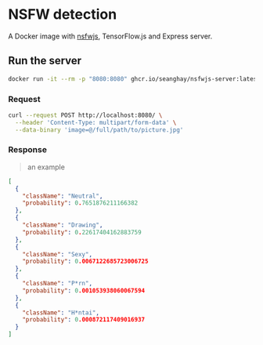 # NSFW detection

A Docker image with [nsfwjs](https://github.com/infinitered/nsfwjs), TensorFlow.js and Express server.

## Run the server

```sh
docker run -it --rm -p "8080:8080" ghcr.io/seanghay/nsfwjs-server:latest
```

### Request

```sh
curl --request POST http://localhost:8080/ \
  --header 'Content-Type: multipart/form-data' \
  --data-binary 'image=@/full/path/to/picture.jpg'
```

### Response 

> an example

```json
[
  {
    "className": "Neutral",
    "probability": 0.7651876211166382
  },
  {
    "className": "Drawing",
    "probability": 0.22617404162883759
  },
  {
    "className": "Sexy",
    "probability": 0.0067122685723006725
  },
  {
    "className": "P*rn",
    "probability": 0.001053938060067594
  },
  {
    "className": "H*ntai",
    "probability": 0.000872117409016937
  }
]
```

